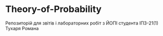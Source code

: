 # Theory-of-Probability
Репозиторій для звітів і лабораторних робіт з ЙОПІ студента ІПЗ-21(1) Тухаря Романа

